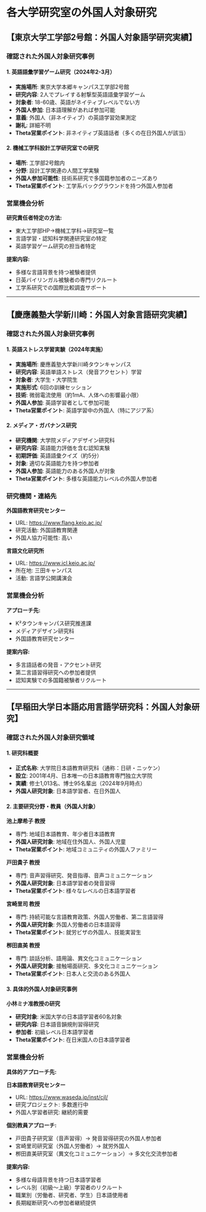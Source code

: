 # 各大学研究室の外国人対象研究

## 【東京大学工学部2号館：外国人対象語学研究実績】

### 確認された外国人対象研究事例

#### 1. 英語語彙学習ゲーム研究（2024年2-3月）
- **実施場所**: 東京大学本郷キャンパス工学部2号館
- **研究内容**: 2人でプレイする射撃型英語語彙学習ゲーム
- **対象者**: 18-60歳、英語がネイティブレベルでない方
- **外国人参加**: 日本語理解があれば参加可能
- **意義**: 外国人（非ネイティブ）の英語学習効果測定
- **謝礼**: 詳細不明
- **Theta営業ポイント**: 非ネイティブ英語話者（多くの在日外国人が該当）

#### 2. 機械工学科設計工学研究室での研究
- **場所**: 工学部2号館内
- **分野**: 設計工学関連の人間工学実験
- **外国人参加可能性**: 技術系研究で多国籍参加者のニーズあり
- **Theta営業ポイント**: 工学系バックグラウンドを持つ外国人参加者

### 営業機会分析
**研究責任者特定の方法:**
- 東大工学部HP→機械工学科→研究室一覧
- 言語学習・認知科学関連研究室の特定
- 英語学習ゲーム研究の担当者特定

**提案内容:**
- 多様な言語背景を持つ被験者提供
- 日英バイリンガル被験者の専門リクルート
- 工学系研究での国際比較調査サポート

---

## 【慶應義塾大学新川崎：外国人対象言語研究実績】

### 確認された外国人対象研究事例

#### 1. 英語ストレス学習実験（2024年実施）
- **実施場所**: 慶應義塾大学新川崎タウンキャンパス
- **研究内容**: 英語単語ストレス（発音アクセント）学習
- **対象者**: 大学生・大学院生
- **実施形式**: 6回の訓練セッション
- **技術**: 微弱電流使用（約1mA、人体への影響最小限）
- **外国人参加**: 英語学習者として参加可能
- **Theta営業ポイント**: 英語学習中の外国人（特にアジア系）

#### 2. メディア・ガバナンス研究
- **研究機関**: 大学院メディアデザイン研究科
- **研究内容**: 英語能力評価を含む認知実験
- **初期評価**: 英語語彙クイズ（約5分）
- **対象**: 適切な英語能力を持つ参加者
- **外国人参加**: 英語能力のある外国人が対象
- **Theta営業ポイント**: 多様な英語能力レベルの外国人参加者

### 研究機関・連絡先
**外国語教育研究センター**
- URL: https://www.flang.keio.ac.jp/
- 研究活動: 外国語教育関連
- 外国人協力可能性: 高い

**言語文化研究所**
- URL: https://www.icl.keio.ac.jp/
- 所在地: 三田キャンパス
- 活動: 言語学公開講演会

### 営業機会分析
**アプローチ先:**
- K²タウンキャンパス研究推進課
- メディアデザイン研究科
- 外国語教育研究センター

**提案内容:**
- 多言語話者の発音・アクセント研究
- 第二言語習得研究への参加者提供
- 認知実験での多国籍被験者リクルート

---

## 【早稲田大学日本語応用言語学研究科：外国人対象研究】

### 確認された外国人対象研究領域

#### 1. 研究科概要
- **正式名称**: 大学院日本語教育研究科（通称：日研・ニッケン）
- **設立**: 2001年4月、日本唯一の日本語教育専門独立大学院
- **実績**: 修士1,013名、博士95名輩出（2024年9月時点）
- **外国人研究対象**: 日本語学習者、在日外国人

#### 2. 主要研究分野・教員（外国人対象）

**池上摩希子 教授**
- 専門: 地域日本語教育、年少者日本語教育
- **外国人研究対象**: 地域在住外国人、外国人児童
- **Theta営業ポイント**: 地域コミュニティの外国人ファミリー

**戸田貴子 教授**
- 専門: 音声習得研究、発音指導、音声コミュニケーション
- **外国人研究対象**: 日本語学習者の発音習得
- **Theta営業ポイント**: 様々なレベルの日本語学習者

**宮崎里司 教授**
- 専門: 持続可能な言語教育政策、外国人労働者、第二言語習得
- **外国人研究対象**: 外国人労働者の日本語習得
- **Theta営業ポイント**: 就労ビザの外国人、技能実習生

**栁田直美 教授**
- 専門: 談話分析、語用論、異文化コミュニケーション
- **外国人研究対象**: 接触場面研究、多文化コミュニケーション
- **Theta営業ポイント**: 日本人と交流のある外国人

#### 3. 具体的外国人対象研究事例

**小林ミナ准教授の研究**
- **研究対象**: 米国大学の日本語学習者60名対象
- **研究内容**: 日本語音韻規則習得研究
- **参加者**: 初級レベル日本語学習者
- **Theta営業ポイント**: 在日米国人の日本語学習者

### 営業機会分析
**具体的アプローチ先:**

**日本語教育研究センター**
- URL: https://www.waseda.jp/inst/cjl/
- 研究プロジェクト: 多数進行中
- 外国人学習者研究: 継続的需要

**個別教員アプローチ:**
- 戸田貴子研究室（音声習得）→ 発音習得研究の外国人参加者
- 宮崎里司研究室（外国人労働者）→ 就労外国人
- 栁田直美研究室（異文化コミュニケーション）→ 多文化交流参加者

**提案内容:**
- 多様な母語背景を持つ日本語学習者
- レベル別（初級〜上級）学習者のリクルート
- 職業別（労働者、研究者、学生）日本語使用者
- 長期縦断研究への参加者継続提供
